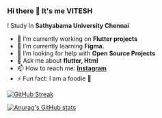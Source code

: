 ### Hi there 👋 It's me VITESH

I Study In **Sathyabama University Chennai**

- 🔭 I’m currently working on **Flutter projects**
- 🌱 I’m currently learning **Figma.**
- 🤝 I’m looking for help with **Open Source Projects**
- 💬 Ask me about **flutter, Html**
- 📫 How to reach me: **[Instagram](https://instagram.com/vitesh9863)**
- ⚡ Fun fact: I am a foodie 🍕


[![GitHub Streak](http://github-readme-streak-stats.herokuapp.com?user=vitesh12&theme=highcontrast&hide_border=true&date_format=j%20M%5B%20Y%5D)](https://git.io/streak-stats)

[![Anurag's GitHub stats](https://github-readme-stats.vercel.app/api?username=vitesh12&theme=highcontrast)](https://github.com/anuraghazra/github-readme-stats)
